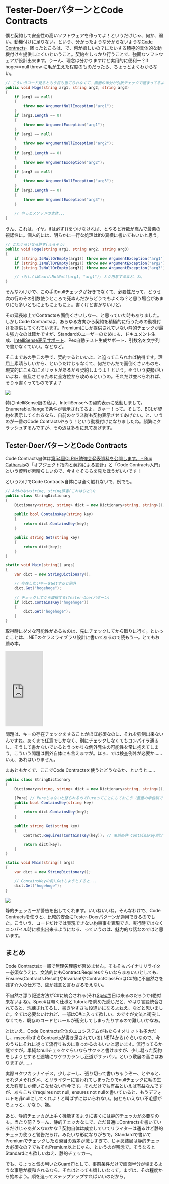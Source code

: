 # Tester-DoerパターンとCode Contracts

僕と契約して安全性の高いソフトウェアを作ってよ！というだけじゃ、何か、弱い。動機付けに足りない。という、分かったような分からないような[Code Contracts](http://msdn.microsoft.com/en-us/devlabs/dd491992)。困ったところは、で、何が嬉しいの？にたいする積極的具体的な動機付けを提供しにくいということ。契約をしっかり行うことで、強固なソフトウェアが設計出来ます。うーん、理念は分かりますけど実用的に便利ー？if hoge==null throw に毛が生えた程度のものだったら、ちょっとよくわからない。

```csharp
// こういうコード見るともう目も当てられなくて、画面の半分が引数チェックで埋まってるよ！
public void Hoge(string arg1, string arg2, string arg3)
{
    if (arg1 == null)
    {
        throw new ArgumentNullException("arg1");
    }
    if (arg1.Length == 0)
    {
        throw new ArgumentException("arg1");
    }
    if (arg2 == null)
    {
        throw new ArgumentNullException("arg2");
    }
    if (arg2.Length == 0)
    {
        throw new ArgumentException("arg2");
    }
    if (arg3 == null)
    {
        throw new ArgumentNullException("arg3");
    }
    if (arg3.Length == 0)
    {
        throw new ArgumentException("arg3");
    }
    
    // やっとメソッドの本体...
}
```

うん、これは、イヤ。ifは必ず{}をつけなければ、とやると行数が嵩んで最悪の視認性に。個人的には、明らかに一行な処理はifの真横に書いてもいいと思う。

```csharp
// これぐらいなら許す(えらそう)
public void Hoge(string arg1, string arg2, string arg3)
{
    if (string.IsNullOrEmpty(arg1)) throw new ArgumentException("arg1");
    if (string.IsNullOrEmpty(arg2)) throw new ArgumentException("arg2");
    if (string.IsNullOrEmpty(arg3)) throw new ArgumentException("arg3");

    // ↑もしくはGuard.NotNull(arg1, "arg1"); とか用意するなど、ね。
}
```

そんなわけかで、この手のnullチェックが好きでなくて、必要性だって、どうせ次の行のその引数使うところで死ぬんだからどうでもよくね？と思う場合があまりにも多いともにょもにょもにょ。書くけど書かないけど。

その延長線上でContractsも面倒くさいしなー、と思っていた時もありました。しかしCode Contractsは、あらゆる方向から契約を積極的に行うための動機付けを提供してくれています。Premiumにしか提供されていない静的チェックが最も強力なのは確かですが、Standardのユーザーのためにも、ドキュメント生成、[IntelliSense表示サポート](http://visualstudiogallery.msdn.microsoft.com/85f0aa38-a8a8-4811-8b86-e7f0b8d8c71b/)、Pex自動テスト生成サポート、引数名を文字列で書かなくていい。などなど。

そこまであの手この手で、契約するといいよ、と迫ってこられれば納得です。理屈上素晴らしいから、というだけじゃなくて、何だかんだで面倒くさいものを、現実的にこんなにメリットがあるから契約しようよ！という。そういう姿勢がいいよね、普及させるために全方位から攻めるというの。それだけ並べられれば、そりゃ書くってものですよ？

<p class="noindent">
	<img src="http://neue.cc/wp-content/uploads/image/codecontracts_enumerablerange.jpg">
</p>

特にIntelliSense厨の私は、IntelliSenseへの契約表示に感動しまして。Enumerable.Rangeで条件が表示されてるよ、きゃー！って。そして、BCLが契約を表示してくれるなら、自前のクラス群も契約表示させてあげたい。と、いうのが一番のCode Contractsやろう！という動機付けになりましたね。頻繁にクラッシュするんですが、その辺は多めに見てあげます。

Tester-DoerパターンとCode Contracts
---
Code Contracts自体は[第54回CLR/H勉強会発表資料を公開します。 - Bug Catharsis](http://d.hatena.ne.jp/zecl/20110213/p2)の「オブジェクト指向と契約による設計」と「Code Contracts入門」という資料が素晴らしいので、今すぐそちらを見たほうがいいです！

というわけでCode Contracts自体には全く触れないで、例でも。

```csharp
// Addのないstring, string辞書(これはひどい)
public class StringDictionary
{
    Dictionary<string, string> dict = new Dictionary<string, string>();

    public bool ContainsKey(string key)
    {
        return dict.ContainsKey(key);
    }

    public string Get(string key)
    {
        return dict[key];
    }
}

static void Main(string[] args)
{
    var dict = new StringDictionary();

    // 存在しないキーをGetすると例外
    dict.Get("hogehoge");

    // チェックしてから取得する(Tester-Doerパターン)
    if (dict.ContainsKey("hogehoge"))
    {
        dict.Get("hogehoge");
    }
}
```

取得時にダメな可能性があるものは、先にチェックしてから取りに行く。といったことは、.NETのクラスライブラリ設計に書いてあるので読もう～。とてもお薦め本。

<iframe src="https://rcm-jp.amazon.co.jp/e/cm?lt1=_blank&bc1=000000&IS2=1&bg1=FFFFFF&fc1=000000&lc1=0000FF&t=ilsgeometrati-22&o=9&p=8&l=as4&m=amazon&f=ifr&ref=ss_til&asins=4891006765" style="width:120px;height:240px;" scrolling="no" marginwidth="0" marginheight="0" frameborder="0"></iframe>

問題は、キーの存在チェックをすることがほぼ必須なのに、それを強制出来ないんですね。あくまで任意でしかなく、別にチェックしなくてもコンパイラ通るし、そうして書かないでいるとうっかりな例外発生の可能性を常に抱えてしまう。こういう問題は例外自体にも言えますが。ほぅ、では検査例外が必要か…… いえ、あれはいりません。

まあともかくで、ここでCode Contractsを使うとどうなるか、というと……

```csharp
public class StringDictionary
{
    Dictionary<string, string> dict = new Dictionary<string, string>();

    [Pure] // Pureじゃないと怒られるのでPureってことにしておこう（善意の申告制です）
    public bool ContainsKey(string key)
    {
        return dict.ContainsKey(key);
    }

    public string Get(string key)
    {
        Contract.Requires(ContainsKey(key)); // 事前条件 ContainsKeyがtrueでなければダメ

        return dict[key];
    }
}

static void Main(string[] args)
{
    var dict = new StringDictionary();

    // ContainsKeyの前にGetしようとすると...
    dict.Get("hogehoge");
}
```

<p class="noindent">
	<img src="http://neue.cc/wp-content/uploads/image/codecontracts_unproven.jpg">
</p>

静的チェッカーが警告を出してくれます。いいねいいね。そんなわけで、Code Contractsを使うと、比較的安全にTester-Doerパターンが適用できるのでした。こういう、コードだけでは表現できない約束事を表現でき、実行時ではなくコンパイル時に検出出来るようになる、っていうのは、魅力的な話なのではと思います。

まとめ
---
Code Contractsは一部で無理矢理感が否めません。そもそもバイナリリライター必須なうえに、文法的にもContract.Requiresぐらいならまあいいとしても、Ensures(Contracts.Result)やInvariantやContractClassForはC#的に不自然さを残す介入の仕方で、些か残念と言わざるをえない。

不自然さ漂う記述方法がC#に統合される(それ[Spec#](http://research.microsoft.com/en-us/projects/specsharp/))日は来るのだろうか(絶対来ないよね)。Spec#は軽く仕様とTutorialを眺めた感じだと、やはり言語統合されてると、洗練されてるし、書きやすさも段違いになるよねえ、などと思いました。全ては必要ないけれど、一部はC#に入って欲しい、のですが文法と衝突しなくても、既存のコードとルールが衝突してしまったりするので難しいかなあ。

とはいえ、Code Contracts全体のエコシステムがもたらすメリットも多大だし、mscorlibすらContractsが書き足されている(.NET4から)ぐらいなので、今のうちにそれに従って流行りものに乗っかるのもいいと思います。流行ってるか謎ですが。単純なnullチェックぐらいならサクッと書けますが、少し凝った契約をしようとすると途端にワケワカランし正道がサッパリ。という敷居の高さはありますが……。

実際ヨクワカラナイデス。少しよーし、張り切って書いちゃうぞー、とやると、それダメそれダメ、とリライターに言われてしまったりでnullチェックに毛の生えた程度しか使いこなせない昨今です。それだけでも有益といえば有益なんですが、あちこちでrequires not null, ensures not nullを書いていると、もうデフォルトを非nullにしてくれよ！と叫ばずにはいられない。何ともいえない不毛感がちょっと、かなり、嫌。

あと、静的チェッカが上手く機能するように書くには静的チェッカが必要なのも。当たり前？うーん、静的チェッカなしで、ただ普通にContractsを書いているだけじゃあダメなのかな？契約自体は成立していてリライターは通るけど静的チェッカ使うと警告だらけ。みたいな形になりがちで。Standardで書いてPremiumでチェックしたら涙目の落差が激しすぎて、じゃあ結局は静的チェッカ必須なの？でもそれPremium以上じゃん、というのが残念で。そうなるとStandardにも欲しいねえ、静的チェッカー。

でも、ちょっと気の利いたGuard句として、事前条件だけで画面半分が埋まるような事態が緩和されるなら、それはとっても嬉しいなって。まずは、その程度から始めよう。順を追ってステップアップすればいいのだから。